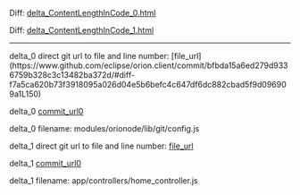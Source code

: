 Diff: [delta_ContentLengthInCode_0.html](./delta_ContentLengthInCode_0.html)

Diff: [delta_ContentLengthInCode_1.html](./delta_ContentLengthInCode_1.html)

<hr>
delta_0 direct git url to file and line number: [file_url](https://www.github.com/eclipse/orion.client/commit/bfbda15a6ed279d9336759b328c3c13482ba372d/#diff-f7a5ca620b73f3918095a026d04e5b6befc4c647df6dc882cbad5f9d096909a1L150)

delta_0 [commit_url0](https://www.github.com/eclipse/orion.client/commit/bfbda15a6ed279d9336759b328c3c13482ba372d)

delta_0 filename: modules/orionode/lib/git/config.js



delta_1 direct git url to file and line number: [file_url](https://www.github.com/RubyLouvre/newland/commit/89642415df40a672187a8cbd61fd0f86575b35bb/#diff-78b6a39a05367661afa663824e25d44115277fe1dffb7040c733a2fe238b4741L16)

delta_1 [commit_url0](https://www.github.com/RubyLouvre/newland/commit/89642415df40a672187a8cbd61fd0f86575b35bb)

delta_1 filename: app/controllers/home_controller.js



